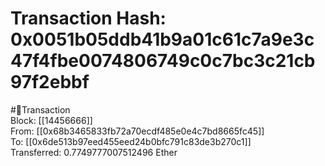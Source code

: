 
Transaction Hash: 0x0051b05ddb41b9a01c61c7a9e3c47f4fbe0074806749c0c7bc3c21cb97f2ebbf
====================================================================================
  
#💸Transaction  
Block: [[14456666]]  
From: [[0x68b3465833fb72a70ecdf485e0e4c7bd8665fc45]]  
To: [[0x6de513b97eed455eed24b0bfc791c83de3b270c1]]  
Transferred: 0.7749777007512496 Ether